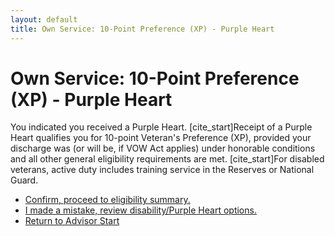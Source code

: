 ```yaml
---
layout: default
title: Own Service: 10-Point Preference (XP) - Purple Heart
---
```


# Own Service: 10-Point Preference (XP) - Purple Heart

You indicated you received a Purple Heart. [cite_start]Receipt of a Purple Heart qualifies you for 10-point Veteran's Preference (XP), provided your discharge was (or will be, if VOW Act applies) under honorable conditions and all other general eligibility requirements are met. [cite_start]For disabled veterans, active duty includes training service in the Reserves or National Guard.

*   [Confirm, proceed to eligibility summary.](./eligible_xp_10point.md)
*   [I made a mistake, review disability/Purple Heart options.](./ownservice_disability_details.md)
*   [Return to Advisor Start](./start.md)
